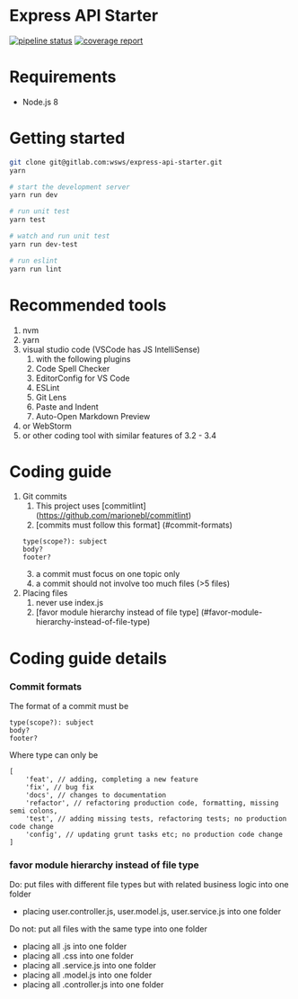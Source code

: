 # Express API Starter
[![pipeline status](https://gitlab.com/wsws/express-api-starter/badges/master/pipeline.svg)](https://gitlab.com/wsws/express-api-starter/commits/master)
[![coverage report](https://gitlab.com/wsws/express-api-starter/badges/master/coverage.svg)](https://wsws.gitlab.io/express-api-starter/lcov-report)

# Requirements
- Node.js 8

# Getting started
```sh
git clone git@gitlab.com:wsws/express-api-starter.git
yarn

# start the development server
yarn run dev

# run unit test
yarn test

# watch and run unit test
yarn run dev-test

# run eslint
yarn run lint
```

# Recommended tools
1. nvm
2. yarn
3. visual studio code (VSCode has JS IntelliSense)
    1. with the following plugins
    2. Code Spell Checker
    3. EditorConfig for VS Code
    4. ESLint
    5. Git Lens
    6. Paste and Indent
    7. Auto-Open Markdown Preview
4. or WebStorm
5. or other coding tool with similar features of 3.2 - 3.4

# Coding guide
1. Git commits
    1. This project uses [commitlint] (https://github.com/marionebl/commitlint)
    2. [commits must follow this format] (#commit-formats)
    ```
    type(scope?): subject
    body?
    footer?
    ```
    3. a commit must focus on one topic only
    4. a commit should not involve too much files (>5 files)
2. Placing files
    1. never use index.js
    2. [favor module hierarchy instead of file type] (#favor-module-hierarchy-instead-of-file-type)

# Coding guide details

### Commit formats

The format of a commit must be
```
type(scope?): subject
body?
footer?
```

Where type can only be 
```
[
    'feat', // adding, completing a new feature
    'fix', // bug fix
    'docs', // changes to documentation
    'refactor', // refactoring production code, formatting, missing semi colons,
    'test', // adding missing tests, refactoring tests; no production code change
    'config', // updating grunt tasks etc; no production code change
]
```

### favor module hierarchy instead of file type

Do: put files with different file types but with related business logic into one folder
- placing user.controller.js, user.model.js, user.service.js into one folder

Do not: put all files with the same type into one folder
- placing all .js into one folder
- placing all .css into one folder
- placing all .service.js into one folder
- placing all .model.js into one folder
- placing all .controller.js into one folder
